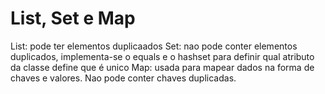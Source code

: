 # List, Set e Map #
List: pode ter elementos duplicaados
Set: nao pode conter elementos duplicados, implementa-se o equals e o hashset para definir qual atributo da classe define que é unico
Map: usada para mapear dados na forma de chaves e valores. Nao pode conter chaves duplicadas.